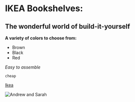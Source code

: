 # IKEA Bookshelves:
## The wonderful world of build-it-yourself

**A variety of colors to choose from:**

* Brown
* Black
* Red

*Easy to assemble*

```cheap```

[Ikea](https://www.google.com/aclk?sa=L&ai=DChcSEwiUhMi9_afVAhUOVw0KHWi0A24YABAHGgJxYg&sig=AOD64_0bIr086VE29RpZDg-2H-V_PYY8Dg&ctype=5&q=&ved=0ahUKEwjcncO9_afVAhUnh1QKHXI5BNAQwzwICA&adurl=)

![Andrew and Sarah](https://raw.githubusercontent.com/agrzegorek/phase-0-gps-1/master/Screen%20Shot%202017-07-26%20at%203.23.23%20PM.png)